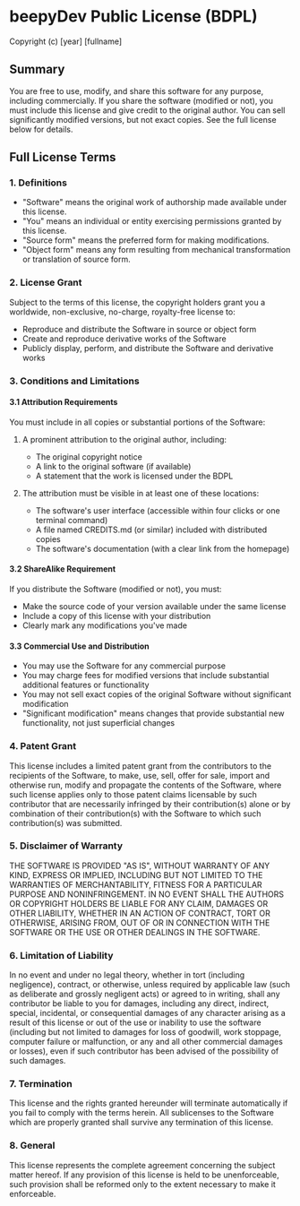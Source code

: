 # beepyDev Public License (BDPL)

Copyright (c) [year] [fullname]

## Summary

You are free to use, modify, and share this software for any purpose, including commercially. If you share the software (modified or not), you must include this license and give credit to the original author. You can sell significantly modified versions, but not exact copies. See the full license below for details.

## Full License Terms

### 1. Definitions

- "Software" means the original work of authorship made available under this license.
- "You" means an individual or entity exercising permissions granted by this license.
- "Source form" means the preferred form for making modifications.
- "Object form" means any form resulting from mechanical transformation or translation of source form.

### 2. License Grant

Subject to the terms of this license, the copyright holders grant you a worldwide, non-exclusive, no-charge, royalty-free license to:

- Reproduce and distribute the Software in source or object form
- Create and reproduce derivative works of the Software
- Publicly display, perform, and distribute the Software and derivative works

### 3. Conditions and Limitations

#### 3.1 Attribution Requirements

You must include in all copies or substantial portions of the Software:

1. A prominent attribution to the original author, including:

   - The original copyright notice
   - A link to the original software (if available)
   - A statement that the work is licensed under the BDPL

2. The attribution must be visible in at least one of these locations:
   - The software's user interface (accessible within four clicks or one terminal command)
   - A file named CREDITS.md (or similar) included with distributed copies
   - The software's documentation (with a clear link from the homepage)

#### 3.2 ShareAlike Requirement

If you distribute the Software (modified or not), you must:

- Make the source code of your version available under the same license
- Include a copy of this license with your distribution
- Clearly mark any modifications you've made

#### 3.3 Commercial Use and Distribution

- You may use the Software for any commercial purpose
- You may charge fees for modified versions that include substantial additional features or functionality
- You may not sell exact copies of the original Software without significant modification
- "Significant modification" means changes that provide substantial new functionality, not just superficial changes

### 4. Patent Grant

This license includes a limited patent grant from the contributors to the recipients of the Software, to make, use, sell, offer for sale, import and otherwise run, modify and propagate the contents of the Software, where such license applies only to those patent claims licensable by such contributor that are necessarily infringed by their contribution(s) alone or by combination of their contribution(s) with the Software to which such contribution(s) was submitted.

### 5. Disclaimer of Warranty

THE SOFTWARE IS PROVIDED "AS IS", WITHOUT WARRANTY OF ANY KIND, EXPRESS OR IMPLIED, INCLUDING BUT NOT LIMITED TO THE WARRANTIES OF MERCHANTABILITY, FITNESS FOR A PARTICULAR PURPOSE AND NONINFRINGEMENT. IN NO EVENT SHALL THE AUTHORS OR COPYRIGHT HOLDERS BE LIABLE FOR ANY CLAIM, DAMAGES OR OTHER LIABILITY, WHETHER IN AN ACTION OF CONTRACT, TORT OR OTHERWISE, ARISING FROM, OUT OF OR IN CONNECTION WITH THE SOFTWARE OR THE USE OR OTHER DEALINGS IN THE SOFTWARE.

### 6. Limitation of Liability

In no event and under no legal theory, whether in tort (including negligence), contract, or otherwise, unless required by applicable law (such as deliberate and grossly negligent acts) or agreed to in writing, shall any contributor be liable to you for damages, including any direct, indirect, special, incidental, or consequential damages of any character arising as a result of this license or out of the use or inability to use the software (including but not limited to damages for loss of goodwill, work stoppage, computer failure or malfunction, or any and all other commercial damages or losses), even if such contributor has been advised of the possibility of such damages.

### 7. Termination

This license and the rights granted hereunder will terminate automatically if you fail to comply with the terms herein. All sublicenses to the Software which are properly granted shall survive any termination of this license.

### 8. General

This license represents the complete agreement concerning the subject matter hereof. If any provision of this license is held to be unenforceable, such provision shall be reformed only to the extent necessary to make it enforceable.
